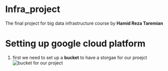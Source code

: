 # Infra_project
The final project for big data infrastructure course by **Hamid Reza Taremian**

# Setting up google cloud platform
1. first we need to set up a **bucket** to have a storgae for our proejct
![bucket for our project]('/images/bucket.jpg)
